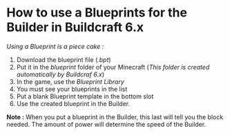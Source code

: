 
How to use a Blueprints for the Builder in Buildcraft 6.x
=========================================================

*Using a Blueprint is a piece cake :*

1. Download the blueprint file (*.bpt*)
2. Put it in the *blueprint* folder of your Minecraft (*This folder is created automatically by Buildcraf 6.x*)
3. In the game, use the *Blueprint Library*
4. You must see your blueprints in the list
5. Put a blank Blueprint template in the bottom slot
6. Use the created blueprint in the Builder. 

**Note :** When you put a blueprint in the Builder, this last will tell you the block needed. The amount of power will determine the speed of the Builder.






